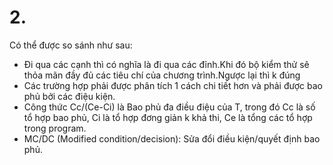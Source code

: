 # 2.

Có thể được so sánh như sau:


* Đi qua các cạnh thì có nghĩa là đi qua các đỉnh.Khi đó bộ kiểm thử sẽ thỏa mãn đầy đủ các tiêu chí của chương trình.Ngược lại thì k đúng
* Các trường hợp phải được phân tích 1 cách chi tiết hơn và phải được bao phủ bởi các điệu kiện.
*  Công thức Cc/(Ce-Ci) là Bao phủ đa điều điệu của T, trong đó Cc là số tổ hợp bao phủ, Ci là tổ hợp đơng giản k khả thi, Ce là tổng các tổ hợp trong program.        
* MC/DC (Modified condition/decision): Sửa đổi điều kiện/quyết định bao phủ.




